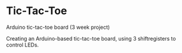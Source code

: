 Tic-Tac-Toe
===========

Arduino tic-tac-toe board (3 week project)

Creating an Arduino-based tic-tac-toe board, using 3 shiftregisters to control LEDs.
